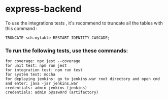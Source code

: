 # express-backend

To use the integrations tests , it's recommend to truncate all the tables with this command :

```TRUNCATE sch.mytable RESTART IDENTITY CASCADE;```

### To run the following tests, use these commands:

```
for coverage: npx jest --coverage
for unit test: npm run jest
for integration test: npm run test
for system test: mocha
for deploying jenkins: go to jenkins.war root directory and open cmd and enter: java -jar jenkins.war
credentials: admin jenkins (jenkins)
credentials: admin p@ssw0rd (artifactory)
```
